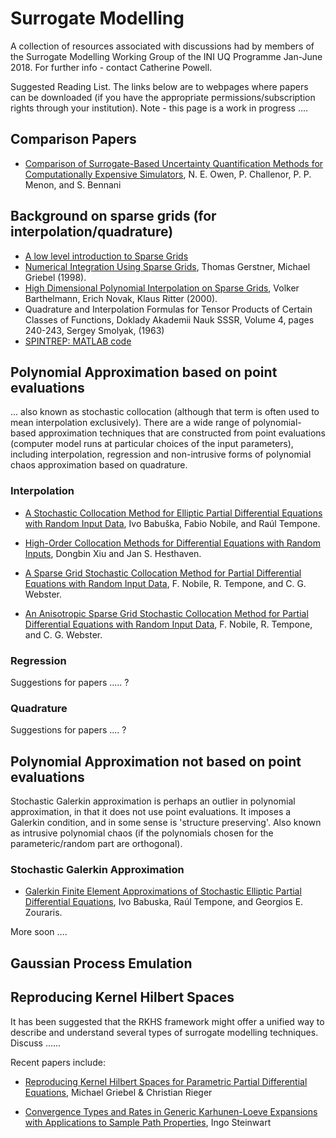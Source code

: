 # Surrogate Modelling
A collection of resources associated with discussions had by members of the Surrogate Modelling Working Group of the INI UQ Programme Jan-June 2018. For further info - contact Catherine Powell. 


Suggested Reading List. The links below are to webpages where papers can be downloaded (if you have the appropriate permissions/subscription rights through your institution). Note - this page is a work in progress ....


## Comparison Papers 

- [Comparison of Surrogate-Based Uncertainty Quantification Methods for Computationally Expensive Simulators](http://epubs.siam.org/doi/abs/10.1137/15M1046812), N. E. Owen, P. Challenor, P. P. Menon, and S. Bennani


##  Background on sparse grids (for interpolation/quadrature) 

- [A low level introduction to Sparse Grids](http://people.sc.fsu.edu/~jburkardt/presentations/sandia_2007.pdf)
- [Numerical Integration Using Sparse Grids](https://link.springer.com/article/10.1023/A:1019129717644), Thomas Gerstner, Michael Griebel (1998). 
- [High Dimensional Polynomial Interpolation on Sparse Grids](https://link.springer.com/article/10.1023/A:1018977404843), Volker Barthelmann, Erich Novak, Klaus Ritter (2000).
- Quadrature and Interpolation Formulas for Tensor Products of Certain Classes of Functions, Doklady Akademii Nauk SSSR, Volume 4, pages 240-243, Sergey Smolyak, (1963)
- [SPINTREP: MATLAB code](http://people.sc.fsu.edu/%7Ejburkardt/m_src/spinterp/spinterp.html)


## Polynomial Approximation based on point evaluations

... also known as stochastic collocation (although that term is often used to mean interpolation exclusively). There are a wide range of polynomial-based approximation techniques that are constructed from point evaluations (computer model runs at particular choices of the input parameters), including interpolation, regression and non-intrusive forms of polynomial chaos approximation based on quadrature.


### Interpolation

- [A Stochastic Collocation Method for Elliptic Partial Differential Equations with Random Input Data](http://epubs.siam.org/doi/abs/10.1137/050645142), Ivo Babuška, Fabio Nobile, and Raúl Tempone.

- [High-Order Collocation Methods for Differential Equations with Random Inputs](http://epubs.siam.org/doi/abs/10.1137/040615201), Dongbin Xiu and Jan S. Hesthaven.

- [A Sparse Grid Stochastic Collocation Method for Partial Differential Equations with Random Input Data](
http://epubs.siam.org/doi/abs/10.1137/060663660), F. Nobile, R. Tempone, and C. G. Webster.

- [An Anisotropic Sparse Grid Stochastic Collocation Method for Partial Differential Equations with Random Input Data](
http://epubs.siam.org/doi/abs/10.1137/070680540), F. Nobile, R. Tempone, and C. G. Webster.


### Regression

Suggestions for papers ..... ? 

### Quadrature

Suggestions for papers .... ? 


## Polynomial Approximation not based on point evaluations

Stochastic Galerkin approximation is perhaps an outlier in polynomial approximation, in that it does not use point evaluations. It imposes a Galerkin condition, and in some sense is 'structure preserving'. Also known as intrusive polynomial chaos (if the polynomials chosen for the parameteric/random part are orthogonal).

### Stochastic Galerkin Approximation 

- [Galerkin Finite Element Approximations of Stochastic Elliptic Partial Differential Equations](http://epubs.siam.org/doi/abs/10.1137/S0036142902418680), Ivo Babuska, Raúl Tempone, and Georgios E. Zouraris.

More soon .... 

## Gaussian Process Emulation

## Reproducing Kernel Hilbert Spaces

It has been suggested that the RKHS framework might offer a unified way to describe and understand several types of surrogate modelling techniques. Discuss ......


Recent papers include: 

- [Reproducing Kernel Hilbert Spaces for Parametric Partial Differential Equations](http://epubs.siam.org/doi/10.1137/15M1026870), Michael Griebel & Christian Rieger

- [Convergence Types and Rates in Generic Karhunen-Loeve Expansions with Applications to Sample Path Properties](https://arxiv.org/pdf/1403.1040.pdf), Ingo Steinwart


